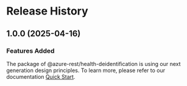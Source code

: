 # Release History
    
## 1.0.0 (2025-04-16)

### Features Added

The package of @azure-rest/health-deidentification is using our next generation design principles. To learn more, please refer to our documentation [Quick Start](https://aka.ms/azsdk/js/mgmt/quickstart).
